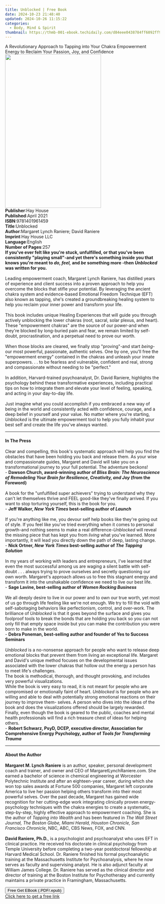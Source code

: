 ```yaml
---
title: Unblocked | Free Book
date: 2024-10-23 21:48:40
updated: 2024-10-26 11:15:22
categories:
  - Body, Mind & Spirit
thumbnail: https://thmb-001-ebook.techidaily.com/d84eee0438784ff6092ff917aaddaa2b2f852561bc50db2f2d70ff78bd40e71a.jpg
---
```

<main id="book-container">
  <div class="flex flex-col">
    <div class="book-brief flex-1 py-6 px-4 sm:p-6 md:py-10 md:px-8">
      <!-- brief-->
      <div class="book-brief-main">
        A Revolutionary Approach to Tapping into Your Chakra Empowerment Energy
        to Reclaim Your Passion, Joy, and Confidence
      </div>
    </div>
    <div
      class="book-meta-info flex-1 grid gap-4 col-start-1 col-end-3 row-start-1 sm:mb-6 sm:grid-cols-4 lg:gap-6 lg:col-start-2 lg:row-end-6 lg:row-span-6 lg:mb-0"
    >
      <div
        class="book-meta-info-left place-content-center mt-4 p-4 text-sm leading-6 col-start-2 col-span-2 dark:text-slate-400"
      >
        <img
          class="w-full h-500 object-cover rounded-lg sm:h-255 sm:col-span-2 lg:col-span-full"
          src="https://img-001-ebook.techidaily.com/bbba454f2a09578e87d5503cd95837c11b8b348d677f56cacf7d3526ba414e66.jpg"
          alt=""
          width="312"
          height="500"
        />
      </div>
      <div
        class="book-meta-info-right mt-2 col-start-1 row-start-2 col-span-3 self-center"
      >
        <!-- meta data  -->
        <div class="flex flex-col px-4 md:px-8">
          <div class="flex-1">
            <strong>Publisher</strong>:<span class="px-2">Hay House</span>
          </div>
          <div class="flex-1">
            <strong>Published</strong>:<span class="px-2">April 2021</span>
          </div>
          <div class="flex-1">
            <strong>ISBN</strong>:<span class="px-2">9781401961459</span>
          </div>
          <div class="flex-1">
            <strong>Title</strong>:<span class="px-2">Unblocked</span>
          </div>
          <div class="flex-1">
            <strong>Author</strong>:<span class="px-2"
              >Margaret Lynch Raniere; David Raniere</span
            >
          </div>
          <div class="flex-1">
            <strong>Imprint</strong>:<span class="px-2">Hay House LLC</span>
          </div>
          <div class="flex-1">
            <strong>Language</strong>:<span class="px-2">English</span>
          </div>
          <div class="flex-1">
            <strong>Number of Pages</strong>:<span class="px-2">257</span>
          </div>
        </div>
      </div>
    </div>
    <div class="book-description flex-1 py-6 px-4 sm:p-6 md:py-10 md:px-8">
      <div class="book-description-main">
        <div accordion-content="" id="description">
          <b
            >If you've ever felt like you're stuck, unfulfilled, or that you've
            been consistently "playing small"-and yet there's something inside
            you that knows you're meant to <i>do, feel,</i> and
            <i>be</i> something more -then <i>Unblocked </i>was written for
            you.</b
          ><br /><br />
          Leading empowerment coach, Margaret Lynch Raniere, has distilled years
          of experience and client success into a proven approach to help you
          overcome the blocks that stifle your potential. By leveraging the
          ancient chakra system and evidence-based Emotional Freedom Technique
          (EFT) also known as tapping, she's created a groundbreaking healing
          system to help you reclaim your inner power and transform your
          life.<br /><br />This book includes unique Healing Experiences that
          will guide you through actively unblocking the lower chakras (root,
          sacral, solar plexus, and heart). These "empowerment chakras" are the
          source of our power-and when they're blocked by long-buried pain and
          fear, we remain limited by self-doubt, procrastination, and a
          perpetual need to prove our worth.<br /><br />
          When those blocks are cleared, we finally stop "proving"-and start
          <i>being</i>-our most powerful, passionate, authentic selves. One by
          one, you'll free the "empowerment energy" contained in the chakras and
          unleash your innate superpowers. . . to be fearless and vulnerable,
          confident and real, strong and compassionate without needing to be
          "perfect."<br /><br />In addition, Harvard-trained psychoanalyst, Dr.
          David Raniere, highlights the psychology behind these transformative
          experiences, including practical tips on how to integrate them and
          elevate your level of feeling, speaking, and acting in your day-to-day
          life.<br /><br />Just imagine what you could accomplish if you
          embraced a new way of being in the world and consistently acted with
          confidence, courage, and a deep belief in yourself and your value. No
          matter where you're starting, <i>Unblocked</i> is the ultimate
          empowerment tool to help you fully inhabit your best self and create
          the life you've always wanted.
        </div>
        <div class="accordion-fader"></div>
      </div>
    </div>
    <div class="book-excerpts flex-1 py-6 px-4 sm:p-6 md:py-10 md:px-8">
      <!-- excerpts-->
      <div class="book-excerpts-main">
        <hr />
        <h4 class="placeholder placeholder-heading">
          <span>In The Press</span>
        </h4>
        <p>
          Clear and compelling, this book's systematic approach will help you
          find the obstacles that have been holding you back and release them.
          As your wise and compassionate guides, Margaret and David will take
          you on a transformational journey to your full potential. The
          adventure beckons!<br />
          -
          <b
            >Dawson Church, award-winning author of
            <i
              >Bliss Brain: The Neuroscience of Remodeling Your Brain for
              Resilience, Creativity, and Joy </i
            >(from the Foreword)<br
          /></b>
          <br />
          A book for the "unfulfilled super achievers" trying to understand why
          they can't let themselves thrive and FEEL good-like they've finally
          arrived. If you want to stop torturing yourself, this is the book for
          you.<br />
          -
          <b
            >Jeff Walker, <i>New York Times </i>best-selling author of
            <i>Launch</i></b
          >
          <br /><br />If you're anything like me, you devour self help books
          like they're going out of style. If you feel like you've tried
          everything when it comes to personal growth-and nothing seems to make
          a real difference-<i>Unblocked </i>will reveal the missing piece that
          has kept you from <i>living </i>what you've learned. More importantly,
          it will lead you directly down the path of deep, lasting change.<br />
          -
          <b
            >Nick Ortner, <i>New York Times </i>best-selling author of
            <i>The Tapping Solution</i></b
          >
          <br /><br />In my years of working with leaders and entrepreneurs,
          I've learned that even the most successful among us are waging a
          silent battle with self-doubt . . . always trying to prove ourselves
          and secretly questioning our own worth. Margaret's approach allows us
          to free this stagnant energy and transform it into the unshakable
          confidence we need to live our best life.<br />
          -
          <b
            >Sage Lavine, best-selling author of
            <i>Women Rocking Business</i></b
          >
          <br /><br />We all deeply desire to live in our power and to own our
          true worth, yet most of us go through life feeling like we're not
          enough. We try to fill the void with self-sabotaging behaviors like
          perfectionism, control, and over-work. The brilliance of
          <i>Unblocked </i>is that it goes beyond the surface and gives you
          foolproof tools to break the bonds that are holding you back so you
          can not only fill that empty space inside but you can make the
          contribution you were born to make in the world.<br />
          -
          <b
            >Debra Poneman, best-selling author and founder of Yes to Success
            Seminars</b
          >
          <br />
          <i><br />Unblocked </i>is a no-nonsense approach for people who want
          to release deep emotional blocks that prevent them from living an
          exceptional life. Margaret and David's unique method focuses on the
          developmental issues associated with the lower chakras that hollow out
          the energy a person has to meet life's challenges.<br />
          The book is methodical, thorough, and thought provoking, and includes
          very powerful visualizations.<br />
          While the book is very easy to read, it is not meant for people who
          are compromised or emotionally faint of heart. <i>Unblocked </i>is for
          people who are willing and able to deal with potentially strong
          emotional reactions on their journey to improve them- selves. A person
          who dives into the ideas of the book and does the visualizations
          offered should be largely rewarded. Finally, even though the book is
          geared to the public, coaches and mental health professionals will
          find a rich treasure chest of ideas for helping others.<br />
          -
          <b
            >Robert Schwarz, PsyD, DCEP, executive director, Association for
            Comprehensive Energy Psychology, author of
            <i>Tools for Transforming Trauma</i></b
          >
        </p>
      </div>
    </div>
    <div class="book-about-author flex-1 py-6 px-4 sm:p-6 md:py-10 md:px-8">
      <!-- about author-->
      <div class="book-main-author-main">
        <hr />
        <h4 class="placeholder placeholder-heading">
          <span>About the Author</span>
        </h4>
        <p>
          <b>Margaret M. Lynch Raniere</b> is an author, speaker, personal
          development coach and trainer, and owner and CEO of
          MargaretLynchRaniere.com. She earned a bachelor of science in chemical
          engineering at Worcester Polytechnic Institute and after an
          eighteen-year career, during which she won top sales awards at Fortune
          500 companies, Margaret left corporate America to live her passion
          helping others transform into their most powerful selves. Over the
          past decade, Margaret has gained wide recognition for her cutting-edge
          work integrating clinically proven energy-psychology techniques with
          the chakra energies to create a systematic, step-by-step, highly
          effective approach to empowerment coaching. She is the author of
          <i>Tapping into Wealth </i>and has been featured in
          <i
            >The Wall Street Journal, The Boston Globe, Miami Herald, Houston
            Chronicle, San Francisco Chronicle</i
          >, NBC, ABC, CBS News, FOX, and CNN.<br /><br /><b
            >David Raniere, Ph.D.</b
          >, is a psychologist and psychoanalyst who uses EFT in clinical
          practice. He received his doctorate in clinical psychology from Temple
          University before completing a two-year postdoctoral fellowship at
          Harvard Medical School. Dr. Raniere finished his formal psychoanalytic
          training at the Massachusetts Institute for Psychoanalysis, where he
          now serves as faculty and supervising analyst. He is also adjunct
          faculty at William James College. Dr. Raniere has served as the
          clinical director and director of training at the Boston Institute for
          Psychotherapy and currently maintains a private practice in
          Framingham, Massachusetts.
        </p>
      </div>
    </div>
    <div class="book-free-get flex-1 py-6 px-4 sm:p-6 md:py-10 md:px-8">
      <button
        id="btn-free-get"
        class="bg-blue-500 hover:bg-blue-700 text-white font-bold py-2 px-4 rounded"
      >
        Free Get EBook (.PDF/.epub)
      </button>
      <div id="countdown-display" class="px-2 text-lg mt-2"></div>
      <a
        id="free-link"
        class="hidden bg-blue-500 hover:bg-blue-700 text-white font-bold py-2 px-4 rounded"
        href="https://www.ebooks.com/en-us/book/210086454/unblocked/margaret-lynch-raniere/"
        target="_blank"
        >Click here to get a free link</a
      >
    </div>
    <script>
      let countdownTime = 0;
      let countdownInterval = null;
      document
        .getElementById('btn-free-get')
        .addEventListener('click', startCountdown);
      function startCountdown() {
        countdownTime = new Date().getTime() + 60000 * 3;
        countdownInterval = setInterval(updateCountdown, 1000);
        document.getElementById('btn-free-get').disabled = true;
        document
          .getElementById('btn-free-get')
          .classList.add('bg-gray-500', 'cursor-not-allowed');
      }
      function updateCountdown() {
        let currentTime = new Date().getTime();
        let timeLeft = countdownTime - currentTime;
        let secondsLeft = Math.floor(timeLeft / 1000);
        document.getElementById('countdown-display').innerHTML =
          `Remaining time: ${secondsLeft} seconds.`;
        if (secondsLeft <= 0) {
          clearInterval(countdownInterval);
          document.getElementById('btn-free-get').classList.add('hidden');
          document.getElementById('free-link').classList.remove('hidden');
          document.getElementById('countdown-display').innerHTML = '';
        }
      }
    </script>
  </div>
</main>
